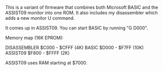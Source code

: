 This is a variant of firmware that combines both Microsoft BASIC and
the ASSIST09 monitor into one ROM. It also includes my disassembler
which adds a new monitor U command.

It comes up in ASSIST09. You can start BASIC by running "G D000".

Memory map (16K EPROM):

DISASSEMBLER  $C000 - $CFFF (4K)
BASIC         $D000 - $F7FF (10K)
ASSIST09      $F800 - $FFFF (2K)

ASSIST09 uses RAM starting at $7000.
